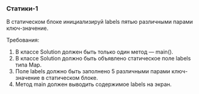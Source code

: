 
### Статики-1

В статическом блоке инициализируй labels пятью различными парами ключ-значение.


Требования:
1.	В классе Solution должен быть только один метод &mdash; main().
2.	В классе Solution должно быть объявлено статическое поле labels типа Map.
3.	Поле labels должно быть заполнено 5 различными парами ключ-значение в статическом блоке.
4.	Метод main должен выводить содержимое labels на экран.


